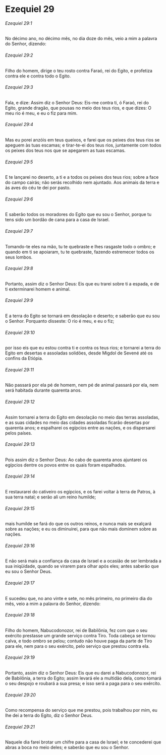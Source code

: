 # Ezequiel 29

###### Ezequiel 29:1

No décimo ano, no décimo mês, no dia doze do mês, veio a mim a palavra do Senhor, dizendo:

###### Ezequiel 29:2

Filho do homem, dirige o teu rosto contra Faraó, rei do Egito, e profetiza contra ele e contra todo o Egito.

###### Ezequiel 29:3

Fala, e dize: Assim diz o Senhor Deus: Eis-me contra ti, ó Faraó, rei do Egito, grande dragão, que pousas no meio dos teus rios, e que dizes: O meu rio é meu, e eu o fiz para mim.

###### Ezequiel 29:4

Mas eu porei anzóis em teus queixos, e farei que os peixes dos teus rios se apeguem às tuas escamas; e tirar-te-ei dos teus rios, juntamente com todos os peixes dos teus nos que se apegarem as tuas escamas.

###### Ezequiel 29:5

E te lançarei no deserto, a ti e a todos os peixes dos teus rios; sobre a face do campo cairás; não serás recolhido nem ajuntado. Aos animais da terra e às aves do céu te dei por pasto.

###### Ezequiel 29:6

E saberão todos os moradores do Egito que eu sou o Senhor, porque tu tens sido um bordão de cana para a casa de Israel.

###### Ezequiel 29:7

Tomando-te eles na mão, tu te quebraste e lhes rasgaste todo o ombro; e quando em ti se apoiaram, tu te quebraste, fazendo estremecer todos os seus lombos.

###### Ezequiel 29:8

Portanto, assim diz o Senhor Deus: Eis que eu trarei sobre ti a espada, e de ti exterminarei homem e animal.

###### Ezequiel 29:9

E a terra do Egito se tornará em desolação e deserto; e saberão que eu sou o Senhor. Porquanto disseste: O rio é meu, e eu o fiz;

###### Ezequiel 29:10

por isso eis que eu estou contra ti e contra os teus rios; e tornarei a terra do Egito em desertas e assoladas solidões, desde Migdol de Sevené até os confins da Etiópia.

###### Ezequiel 29:11

Não passará por ela pé de homem, nem pé de animal passará por ela, nem será habitada durante quarenta anos.

###### Ezequiel 29:12

Assim tornarei a terra do Egito em desolação no meio das terras assoladas, e as suas cidades no meio das cidades assoladas ficarão desertas por quarenta anos; e espalharei os egípcios entre as nações, e os dispersarei pelos países.

###### Ezequiel 29:13

Pois assim diz o Senhor Deus: Ao cabo de quarenta anos ajuntarei os egípcios dentre os povos entre os quais foram espalhados.

###### Ezequiel 29:14

E restaurarei do cativeiro os egípcios, e os farei voltar à terra de Patros, à sua terra natal; e serão ali um reino humilde;

###### Ezequiel 29:15

mais humilde se fará do que os outros reinos, e nunca mais se exalçará sobre as nações; e eu os diminuirei, para que não mais dominem sobre as nações.

###### Ezequiel 29:16

E não será mais a confiança da casa de Israel e a ocasião de ser lembrada a sua iniqüidade, quando se virarem para olhar após eles; antes saberão que eu sou o Senhor Deus.

###### Ezequiel 29:17

E sucedeu que, no ano vinte e sete, no mês primeiro, no primeiro dia do mês, veio a mim a palavra do Senhor, dizendo:

###### Ezequiel 29:18

Filho do homem, Nabucodonozor, rei de Babilônia, fez com que o seu exército prestasse um grande serviço contra Tiro. Toda cabeça se tornou calva, e todo ombro se pelou; contudo não houve paga da parte de Tiro para ele, nem para o seu exército, pelo serviço que prestou contra ela.

###### Ezequiel 29:19

Portanto, assim diz o Senhor Deus: Eis que eu darei a Nabucodonozor, rei de Babilônia, a terra do Egito; assim levará ele a multidão dela, como tomará o seu despojo e roubará a sua presa; e isso será a paga para o seu exército.

###### Ezequiel 29:20

Como recompensa do serviço que me prestou, pois trabalhou por mim, eu lhe dei a terra do Egito, diz o Senhor Deus.

###### Ezequiel 29:21

Naquele dia farei brotar um chifre para a casa de Israel; e te concederei que abras a boca no meio deles; e saberão que eu sou o Senhor.

